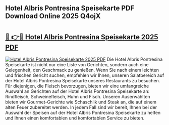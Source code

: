 ## Hotel Albris Pontresina Speisekarte PDF Download Online 2025 Q4ojX

# <h2><a href="http://gc9va5.nevu.top/?p=Hotel+Albris+Pontresina+Speisekarte">🔗 👉🔴 Hotel Albris Pontresina Speisekarte 2025 PDF</a></h2>

[![Hotel Albris Pontresina Speisekarte 2025 PDF](https://i.imgur.com/dBaPXMq.png)](http://gc9va5.nevu.top/?p=Hotel+Albris+Pontresina+Speisekarte)
Die Hotel Albris Pontresina Speisekarte ist nicht nur eine Liste von Gerichten, sondern auch eine Gelegenheit, den Geschmack zu genießen. Wenn Sie nach einem leichten und frischen Gericht suchen, empfehlen wir Ihnen, unseren Salatbereich auf der Hotel Albris Pontresina Speisekarte unseres Restaurants zu besuchen. Für diejenigen, die Fleisch bevorzugen, bieten wir eine umfangreiche Auswahl an Gerichten auf der Hotel Albris Pontresina Speisekarte an: Rindfleisch, Schweinefleisch, Huhn und Fisch. Unseren Auserwählten bieten wir Gourmet-Gerichte wie Schaschlik und Steak an, die auf einem alten Feuer zubereitet werden. In jedem Fall sind wir bereit, Ihnen bei der Auswahl der Speisen auf der Hotel Albris Pontresina Speisekarte zu helfen und Ihnen einen komfortablen und komfortablen Service zu bieten.
